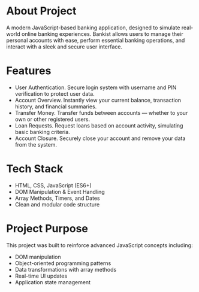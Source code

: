 # About Project
A modern JavaScript-based banking application, designed to simulate real-world online banking experiences. Bankist allows users to manage their personal accounts with ease, perform essential banking operations, and interact with a sleek and secure user interface.

# Features
- User Authentication. Secure login system with username and PIN verification to protect user data.
- Account Overview. Instantly view your current balance, transaction history, and financial summaries.
- Transfer Money. Transfer funds between accounts — whether to your own or other registered users.
- Loan Requests. Request loans based on account activity, simulating basic banking criteria.
- Account Closure. Securely close your account and remove your data from the system.

# Tech Stack
- HTML, CSS, JavaScript (ES6+)
- DOM Manipulation & Event Handling
- Array Methods, Timers, and Dates
- Clean and modular code structure

# Project Purpose
This project was built to reinforce advanced JavaScript concepts including:
- DOM manipulation
- Object-oriented programming patterns
- Data transformations with array methods
- Real-time UI updates
- Application state management
